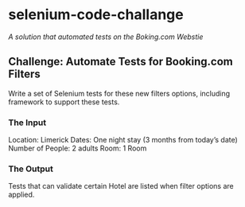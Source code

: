 # selenium-code-challange
*A solution that automated tests on the Boking.com Webstie*

## Challenge: Automate Tests for Booking.com Filters 

Write a set of Selenium tests for these new filters options, including framework to support these tests.

### The Input

Location: Limerick
Dates: One night stay (3 months from today’s date)
Number of People: 2 adults
Room: 1 Room

### The Output
Tests that can validate certain Hotel are listed when filter options are applied. 
